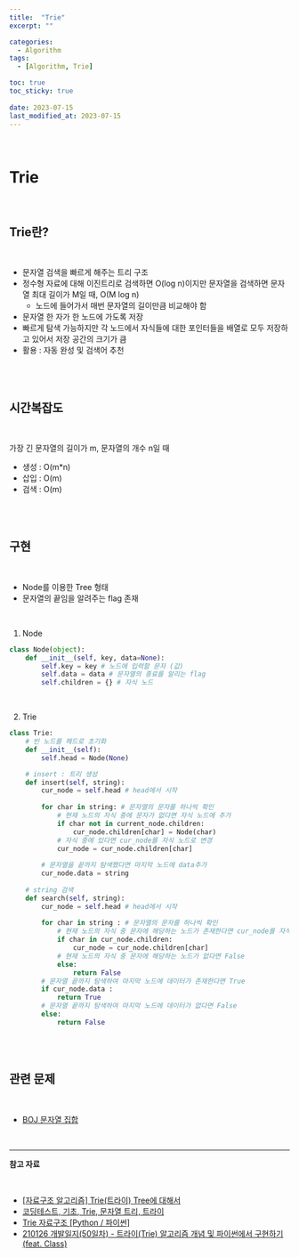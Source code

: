 ```yaml
---
title:  "Trie"
excerpt: ""

categories:
  - Algorithm
tags:
  - [Algorithm, Trie]

toc: true
toc_sticky: true
 
date: 2023-07-15
last_modified_at: 2023-07-15
---
```


<br>

# **Trie**

<br>

## **Trie란?**

<br>

- 문자열 검색을 빠르게 해주는 트리 구조
- 정수형 자료에 대해 이진트리로 검색하면 O(log n)이지만 문자열을 검색하면 문자열 최대 길이가 M일 때, O(M log n)
    - 노드에 들어가서 매번 문자열의 길이만큼 비교해야 함
- 문자열 한 자가 한 노드에 가도록 저장
- 빠르게 탐색 가능하지만 각 노드에서 자식들에 대한 포인터들을 배열로 모두 저장하고 있어서 저장 공간의 크기가 큼
- 활용 : 자동 완성 및 검색어 추천

<br>
<br>

## **시간복잡도**

<br>

가장 긴 문자열의 길이가 m, 문자열의 개수 n일 때

- 생성 : O(m*n)
- 삽입 : O(m)
- 검색 : O(m)

<br>
<br>

## **구현**

<br>

- Node를 이용한 Tree 형태
- 문자열의 끝임을 알려주는 flag 존재

<br>

1) Node

```python
class Node(object):
    def __init__(self, key, data=None):
        self.key = key # 노드에 입력할 문자 (값)
        self.data = data # 문자열의 종료를 알리는 flag
        self.children = {} # 자식 노드
```

<br>

2) Trie

```python
class Trie:
    # 빈 노드를 헤드로 초기화
    def __init__(self):
        self.head = Node(None)

    # insert : 트리 생성
    def insert(self, string):
        cur_node = self.head # head에서 시작
        
        for char in string: # 문자열의 문자를 하나씩 확인
            # 현재 노드의 자식 중에 문자가 없다면 자식 노드에 추가
            if char not in current_node.children:
                cur_node.children[char] = Node(char)
            # 자식 중에 있다면 cur_node를 자식 노드로 변경
            cur_node = cur_node.children[char]
        
        # 문자열을 끝까지 탐색했다면 마지막 노드에 data추가
        cur_node.data = string
    
    # string 검색
    def search(self, string):
        cur_node = self.head # head에서 시작
        
        for char in string : # 문자열의 문자를 하나씩 확인
            # 현재 노드의 자식 중 문자에 해당하는 노드가 존재한다면 cur_node를 자식 노드로 변경
            if char in cur_node.children:
                cur_node = cur_node.children[char]
            # 현재 노드의 자식 중 문자에 해당하는 노드가 없다면 False
            else:
                return False
        # 문자열 끝까지 탐색하여 마지막 노드에 데이터가 존재한다면 True
        if cur_node.data :
            return True
        # 문자열 끝까지 탐색하여 마지막 노드에 데이터가 없다면 False
        else:
            return False
```

<br>
<br>

## **관련 문제**

<br>

- [BOJ 문자열 집합](https://www.acmicpc.net/problem/14425)

<br>

---

**참고 자료**

<br>

- [[자료구조 알고리즘] Trie(트라이) Tree에 대해서](https://www.youtube.com/watch?v=TohdsR58i3Q)
- [코딩테스트, 기초, Trie, 문자열 트리, 트라이](https://www.youtube.com/watch?v=WooOuXIiRjE)
- [Trie 자료구조 [Python / 파이썬]](https://deeppago.tistory.com/11)
- [210126 개발일지(50일차) - 트라이(Trie) 알고리즘 개념 및 파이썬에서 구현하기(feat. Class)](https://velog.io/@gojaegaebal/210126-%EA%B0%9C%EB%B0%9C%EC%9D%BC%EC%A7%8050%EC%9D%BC%EC%B0%A8-%ED%8A%B8%EB%9D%BC%EC%9D%B4Trie-%EC%95%8C%EA%B3%A0%EB%A6%AC%EC%A6%98-%EA%B0%9C%EB%85%90-%EB%B0%8F-%ED%8C%8C%EC%9D%B4%EC%8D%AC%EC%97%90%EC%84%9C-%EA%B5%AC%ED%98%84%ED%95%98%EA%B8%B0feat.-Class)

<br>
<br>